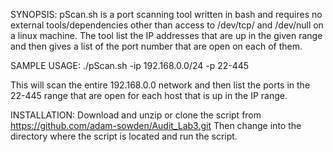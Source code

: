 SYNOPSIS:
pScan.sh is a port scanning tool written in bash and requires no external tools/dependencies other than access to /dev/tcp/ and /dev/null on a linux machine. The tool list the IP addresses that are up in the given range and then gives a list of the port number that are open on each of them.

SAMPLE USAGE:
./pScan.sh -ip 192.168.0.0/24 -p 22-445

This will scan the entire 192.168.0.0 network and then list the ports in the 22-445 range that are open for each host that is up in the IP range.

INSTALLATION:
Download and unzip or clone the script from https://github.com/adam-sowden/Audit_Lab3.git
Then change into the directory where the script is located and run the script.
